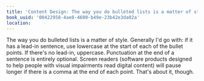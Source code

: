 ```yaml
---
title: 'Content Design: The way you do bulleted lists is a matter of style. Generall…'
book_uuid: '00422958-4ae8-4600-b49e-23b42e3da02a'
location: 
---
```


The way you do bulleted lists is a matter of style. Generally I'd go with:
if it has a lead-in sentence, use lowercase at the start of each of the
bullet points. If there's no lead-in, uppercase. Punctuation at the end of
a sentence is entirely optional. Screen readers (software products designed
to help people with visual impairments read digital content) will pause
longer if there is a comma at the end of each point. That's about it,
though.
